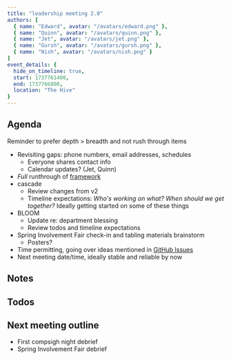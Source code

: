```yaml
---
title: "leadership meeting 2.0"
authors: [
  { name: "Edward", avatar: "/avatars/edward.png" },
  { name: "Quinn", avatar: "/avatars/quinn.png" },
  { name: "Jet", avatar: "/avatars/jet.png" },
  { name: "Gursh", avatar: "/avatars/gursh.png" },
  { name: "Nish", avatar: "/avatars/nish.png" }
]
event_details: {
  hide_on_timeline: true,
  start: 1737761400,
  end: 1737766800,
  location: "The Hive"
}
---
```


## Agenda

Reminder to prefer depth > breadth and not rush through items

- Revisiting gaps: phone numbers, email addresses, schedules
  - Everyone shares contact info
  - Calendar updates? (Jet, Quinn)
- *Full* runthrough of [framework](/docs/framework)
- cascade
  - Review changes from v2
  - Timeline expectations: *Who's working on what?* *When should we get together?* Ideally getting started on some of these things
- BLOOM
  - Update re: department blessing
  - Review todos and timeline expectations
- Spring Involvement Fair check-in and tabling materials brainstorm
  - Posters?
- Time permitting, going over ideas mentioned in [GitHub Issues](https://github.com/compsigh/web/issues)
- Next meeting date/time, ideally stable and reliable by now

## Notes

## Todos

## Next meeting outline

- First compsigh night debrief
- Spring Involvement Fair debrief

